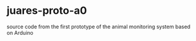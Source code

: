 # juares-proto-a0
source code from the first prototype of the animal monitoring system based on Arduino

